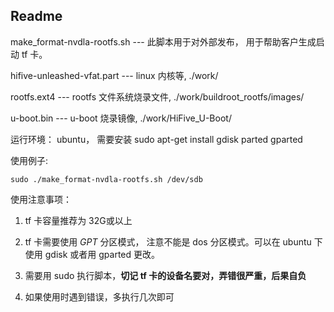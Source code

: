 ## Readme

make_format-nvdla-rootfs.sh --- 此脚本用于对外部发布， 用于帮助客户生成启动 tf 卡。

hifive-unleashed-vfat.part      --- linux 内核等, ./work/

rootfs.ext4  --- rootfs 文件系统烧录文件, ./work/buildroot_rootfs/images/

u-boot.bin  ---  u-boot 烧录镜像, ./work/HiFive_U-Boot/



运行环境： ubuntu， 需要安装 sudo apt-get install gdisk parted gparted

使用例子: 

`sudo ./make_format-nvdla-rootfs.sh /dev/sdb`



使用注意事项：

1. tf 卡容量推荐为 32G或以上

2. tf 卡需要使用 *GPT* 分区模式， 注意不能是 dos 分区模式。可以在 ubuntu 下使用 gdisk 或者用 gparted 更改。

3. 需要用 sudo 执行脚本，**切记 tf 卡的设备名要对，弄错很严重，后果自负**

4. 如果使用时遇到错误，多执行几次即可

   

